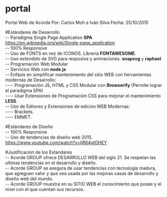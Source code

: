 # portal
Portal Web de Acorde
Por: Carlos Moh e Iván Silva
Fecha: 25/10/2015

#Estándares de Desarrollo
<br/>-- Paradigma Single Page Application <strong>SPA</strong> https://en.wikipedia.org/wiki/Single-page_application
<br/>-- 100% Responsive
<br/>-- Uso de FONTS en vez de ICONOS. Librería <strong>FONTAWESOME</strong>.
<br/>-- Uso extendido de SVG para resposive y animaciones. <strong>snapsvg</strong> y <strong>raphael</strong>
<br/>-- Programación Web Modular
<br/>-- Servicios Web con <strong>node.js</strong>
<br/>-- Enfásis en simplificar mantenimiento del sitio WEB con herramientas modernas de Desarrollo:
	<br/>---- Programación JS, HTML y CSS Modular con <strong>Browserify</strong> (Permite lograr el paradigma SPA)
	<br/>---- Usar Extensiones de Programación CSS para mejorar el mantenimiento <strong>LESS</strong>.
<br/>-- Uso de Editores y Extensiones de edición WEB Modernas:
	<br/>---- Brackets.
	<br/>---- EMMET.
	
#Estándares de Diseño
<br/>-- 100% Responsive
<br/>-- Uso de tendencias de diseño web 2015. https://www.youtube.com/watch?v=IjR64gtOHEY
	
#Justificación de los Estandares
<br/>-- Acorde GROUP ofrece DESARROLLO WEB del siglo 21. Se respetan las ultimas tendencias en el desarrollo y diseño.
<br/>-- Acorde GROUP se asegura de usar tendencias con tecnología madura, que agreguen valor y que sea usada por las mejoras casas de desarrollo y diseño web del mundo.
<br/>-- Acorde GROUP muestra en su SITIO WEB el conocimiento que posee y el nivel con el que cuentan sus recursos.
